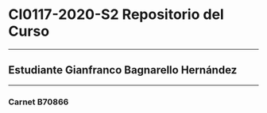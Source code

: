 # CI0117-2020-S2 Repositorio del Curso

---

## Estudiante Gianfranco Bagnarello Hernández

---

### Carnet B70866

